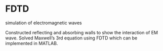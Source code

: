 # FDTD
simulation of electromagnetic waves

Constructed reflecting and absorbing walls to show the interaction of EM wave. Solved Maxwell’s
3rd equation using FDTD which can be implemented in MATLAB.

